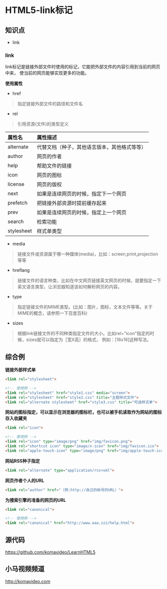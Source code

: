 HTML5-link标记
=============

## 知识点

* link

### link

link标记是链接外部文件时使用的标记，它能把外部文件的内容引用到当前的网页中来，
使当前的网页能够实现更多的功能。

**使用属性**

* href
> 指定链接外部文件的路径和文件名
* rel
> 引用资源(文件)的类型定义

| 属性名 | 属性描述 |
|:------|:--------|
| alternate  | 代替文档（种子，其他语言版本，其他格式等等） |
| author     | 网页的作者 |
| help       | 帮助文件的链接 |
| icon       | 网页的图标 |
| license    | 网页的版权 |
| next       | 如果是连续网页的时候，指定下一个网页 |
| prefetch   | 把链接外部资源时提前缓存起来 |
| prev       | 如果是连续网页的时候，指定上一个网页 |
| search     | 检索功能 |
| stylesheet | 样式单类型 |

* media
> 链接文件或资源属于哪一种媒体(media)，比如：screen,print,projection等等
* hreflang
> 链接文件的语言种类，比如在中文网页链接英文网页的时候，就要指定一下英文语言类型，让浏览器知道该如何解析网页的内容。
* type
> 指定链接文件的MIME类型。(比如：图片，图标，文本文件等等。关于MIME的概念，请参照一下百度百科)
* sizes
> 根据link链接文件的不同种类指定文件的大小。比如rel="icon"指定的时候，sizes就可以指定为［宽X高］的格式，
例如：[16x16]这种写法。

## 综合例

**链接外部样式单**
~~~html
<link rel="stylesheet">

<!-- 使用例 -->
<link rel="stylesheet" href="style1.css" media="screen">
<link rel="stylesheet" href="style2.css" title="主题样式文件">
<link rel="alternate stylesheet" href="style3.css" title="可选样式单">
~~~

**网站的图标指定，可以显示在浏览器的图标栏，也可以被手机读取作为网站的图标存入收藏夹**
~~~html
<link rel="icon">

<!-- 使用例 -->
<link rel="icon" type="image/png" href="img/favicon.png">
<link rel="shortcut icon" type="image/x-icon" href="img/favicon.ico">
<link rel="apple-touch-icon" type="image/png" href="img/apple-touch-icon.png">
~~~

**网站RSS种子指定**
~~~html
<link rel="alternate" type="application/rss+xml">
~~~

**网页作者个人的URL**
~~~html
<link rel="author" href="（例:http://自己的帐号的URL）">
~~~

**为搜索引擎的准备的网页的URL**
~~~html
<link rel="canonical">

<!-- 使用例 -->
<link rel="canonical" href="http://www.aaa.zzz/help.html">
~~~

## 源代码

https://github.com/komavideo/LearnHTML5

## 小马视频频道

http://komavideo.com
